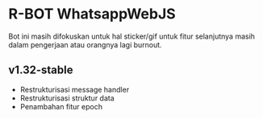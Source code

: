 # R-BOT WhatsappWebJS
Bot ini masih difokuskan untuk hal sticker/gif untuk fitur selanjutnya masih dalam pengerjaan atau orangnya lagi burnout.
## v1.32-stable
- Restrukturisasi message handler
- Restrukturisasi struktur data
- Penambahan fitur epoch